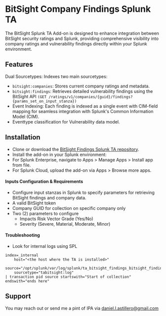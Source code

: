 # BitSight Company Findings Splunk TA
The BitSight Splunk TA Add-on is designed to enhance integration between BitSight security ratings and Splunk, providing comprehensive visibility into company ratings and vulnerability findings directly within your Splunk environment.

## Features
Dual Sourcetypes: Indexes two main sourcetypes:

- `bitsight:companies`: Stores current company ratings and metadata.
- `bitsight:findings`: Retrieves detailed vulnerability findings using the BitSight API `(GET /ratings/v1/companies/{guid}/findings?{params_set_on_input_stanza})`
- Event Indexing: Each finding is indexed as a single event with CIM-field mapping for seamless integration with Splunk's Common Information Model (CIM).
- Eventtype classification for Vulnerability data model.


## Installation
- Clone or download the [BitSight Findings Splunk TA repository](https://splunkbase.splunk.com/app/7467).
- Install the add-on in your Splunk environment:
- For Splunk Enterprise, navigate to Apps > Manage Apps > Install app from file.
- For Splunk Cloud, upload the add-on via Apps > Browse more apps.

#### Inputs Configuration & Requirements

- Configure input stanzas in Splunk to specify parameters for retrieving BitSight findings and company data.
- A valid BitSight token
- Company GUID for collection on specific company only
- Two (2) parameters to configure
    - Impacts Risk Vector Grade (Yes/No)
    - Severity (Severe, Material, Moderate, Minor)

#### Troubleshooting
- Look for internal logs using SPL
```
index=_internal 
    host="<the host where the TA is installed>" 
    source="/opt/splunk/var/log/splunk/ta_bitsight_findings_bitsight_findings.log" 
    sourcetype="tabitsight:log"
| transaction pid source startswith="Start of collection" endswith="ends here"
```

## Support
You may reach out or send me a pint of IPA via daniel.l.astillero@gmail.com